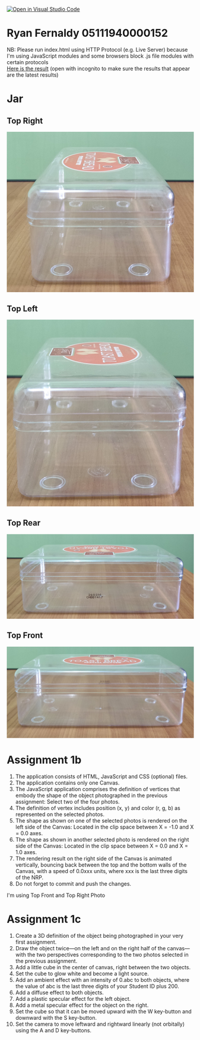 [![Open in Visual Studio Code](https://classroom.github.com/assets/open-in-vscode-f059dc9a6f8d3a56e377f745f24479a46679e63a5d9fe6f495e02850cd0d8118.svg)](https://classroom.github.com/online_ide?assignment_repo_id=5692044&assignment_repo_type=AssignmentRepo)

# Ryan Fernaldy 05111940000152
NB: Please run index.html using HTTP Protocol (e.g. Live Server) because I'm using JavaScript modules and some browsers block .js file modules with certain protocols<br>
[Here is the result](https://cg2021e.github.io/assignment-1-HiRyanF/) (open with incognito to make sure the results that appear are the latest results)

# Jar

## Top Right

![Jar-TopFront](assets/Jar-TopRight.jpg)

## Top Left

![Jar-TopLeft](assets/Jar-TopLeft.jpg)

## Top Rear

![Jar-TopRear](assets/Jar-TopRear.jpg)

## Top Front

![Jar-TopFront](assets/Jar-TopFront.jpg)

# Assignment 1b

1. The application consists of HTML, JavaScript and CSS (optional) files.
2. The application contains only one Canvas.
3. The JavaScript application comprises the definition of vertices that embody the shape of the object photographed in the previous assignment: Select two of the four photos.
4. The definition of vertex includes position (x, y) and color (r, g, b) as represented on the selected photos.
5. The shape as shown on one of the selected photos is rendered on the left side of the Canvas: Located in the clip space between X = -1.0 and X = 0.0 axes.
6. The shape as shown in another selected photo is rendered on the right side of the Canvas: Located in the clip space between X = 0.0 and X = 1.0 axes.
7. The rendering result on the right side of the Canvas is animated vertically, bouncing back between the top and the bottom walls of the Canvas, with a speed of 0.0xxx units, where xxx is the last three digits of the NRP.
8. Do not forget to commit and push the changes.

I'm using Top Front and Top Right Photo

# Assignment 1c

1. Create a 3D definition of the object being photographed in your very first assignment.
2. Draw the object twice—on the left and on the right half of the canvas—with the two perspectives corresponding to the two photos selected in the previous assignment.
3. Add a little cube in the center of canvas, right between the two objects.
4. Set the cube to glow white and become a light source.
5. Add an ambient effect with an intensity of 0.abc to both objects, where the value of abc is the last three digits of your Student ID plus 200.
6. Add a diffuse effect to both objects.
7. Add a plastic specular effect for the left object.
8. Add a metal specular effect for the object on the right.
9. Set the cube so that it can be moved upward with the W key-button and downward with the S key-button.
10. Set the camera to move leftward and rightward linearly (not orbitally) using the A and D key-buttons.
